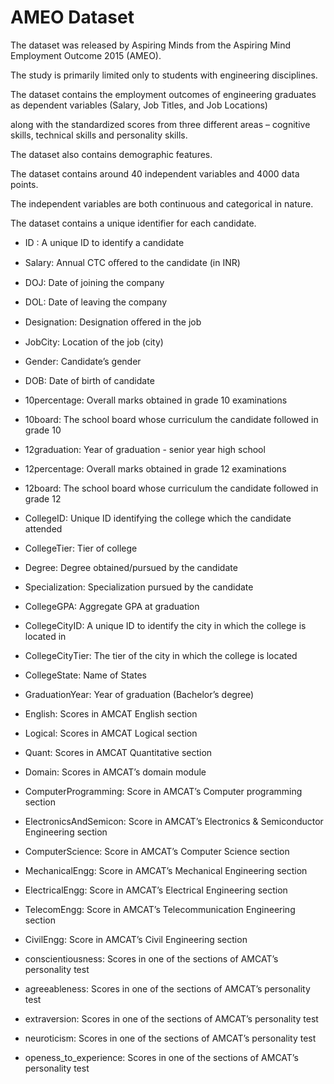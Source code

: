 # AMEO Dataset
The dataset was released by Aspiring Minds from the Aspiring Mind Employment Outcome 2015 (AMEO).

The study is primarily limited only to students with engineering disciplines.

The dataset contains the employment outcomes of engineering graduates as dependent variables (Salary, Job Titles, and Job Locations)

along with the standardized scores from three different areas – cognitive skills, technical skills and personality skills.

The dataset also contains demographic features.

The dataset contains around 40 independent variables and 4000 data points.

The independent variables are both continuous and categorical in nature.

The dataset contains a unique identifier for each candidate.

- ID : A unique ID to identify a candidate

- Salary: Annual CTC oﬀered to the candidate (in INR)

- DOJ: Date of joining the company

- DOL: Date of leaving the company

- Designation: Designation oﬀered in the job

- JobCity: Location of the job (city)

- Gender: Candidate’s gender

- DOB: Date of birth of candidate

- 10percentage: Overall marks obtained in grade 10 examinations

- 10board: The school board whose curriculum the candidate followed in grade 10

- 12graduation: Year of graduation - senior year high school

- 12percentage: Overall marks obtained in grade 12 examinations

- 12board: The school board whose curriculum the candidate followed in grade 12

- CollegeID: Unique ID identifying the college which the candidate attended

- CollegeTier: Tier of college

- Degree: Degree obtained/pursued by the candidate

- Specialization: Specialization pursued by the candidate

- CollegeGPA: Aggregate GPA at graduation

- CollegeCityID: A unique ID to identify the city in which the college is located in

- CollegeCityTier: The tier of the city in which the college is located

- CollegeState: Name of States

- GraduationYear: Year of graduation (Bachelor’s degree)

- English: Scores in AMCAT English section

- Logical: Scores in AMCAT Logical section

- Quant: Scores in AMCAT Quantitative section

- Domain: Scores in AMCAT’s domain module

- ComputerProgramming: Score in AMCAT’s Computer programming section

- ElectronicsAndSemicon: Score in AMCAT’s Electronics & Semiconductor Engineering section

- ComputerScience: Score in AMCAT’s Computer Science section

- MechanicalEngg: Score in AMCAT’s Mechanical Engineering section

- ElectricalEngg: Score in AMCAT’s Electrical Engineering section

- TelecomEngg: Score in AMCAT’s Telecommunication Engineering section

- CivilEngg: Score in AMCAT’s Civil Engineering section

- conscientiousness: Scores in one of the sections of AMCAT’s personality test

- agreeableness: Scores in one of the sections of AMCAT’s personality test

- extraversion: Scores in one of the sections of AMCAT’s personality test

- neuroticism: Scores in one of the sections of AMCAT’s personality test

- openess_to_experience: Scores in one of the sections of AMCAT’s personality test
